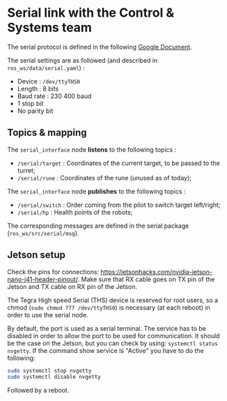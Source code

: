 # Serial link with the Control & Systems team

The serial protocol is defined in the following [Google Document](https://docs.google.com/document/d/1_WRp8hKwjJ7E_uIMwRmgCmimuRtpEut-U4GsiJyBkTw).

The serial settings are as followed (and described in `ros_ws/data/serial.yaml`) :

- Device : `/dev/ttyTHS0`
- Length : 8 bits
- Baud rate : 230 400 baud
- 1 stop bit
- No parity bit

## Topics & mapping

The `serial_interface` node **listens** to the following topics : 

- `/serial/target` : Coordinates of the current target, to be passed to the turret;
- `/serial/rune` : Coordinates of the rune (unused as of today);

The `serial_interface` node **publishes** to the following topics :

- `/serial/switch` : Order coming from the pilot to switch target left/right;
- `/serial/hp` : Health points of the robots;

The corresponding messages are defined in the serial package (`ros_ws/src/serial/msg`).

## Jetson setup

Check the pins for connections: https://jetsonhacks.com/nvidia-jetson-nano-j41-header-pinout/. Make sure that RX cable goes on TX pin of the Jetson and TX cable on RX pin of the Jetson.

The Tegra High speed Serial (THS) device is reserved for root users, so a chmod (`sudo chmod 777 /dev/ttyTHS0`) is
necessary (at each reboot) in order to use the serial node.

By default, the port is used as a serial terminal. The service has to be disabled
in order to allow the port to be used for communication. It should be the case on the Jetson, but you can check
by using: `systemctl status nvgetty`. If the command show service is "Active" you have to do the following:

```bash
sudo systemctl stop nvgetty
sudo systemctl disable nvgetty
```

Followed by a reboot.

